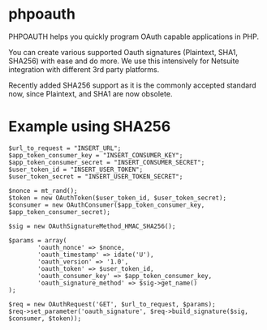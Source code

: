# phpoauth
PHPOAUTH helps you quickly program OAuth capable applications in PHP. 

You can create various supported Oauth signatures (Plaintext, SHA1, SHA256) with ease and do more. 
We use this intensively for Netsuite integration with different 3rd party platforms. 

Recently added SHA256 support as it is the commonly accepted standard now, since Plaintext, and SHA1 are now obsolete.

# Example using SHA256
```
$url_to_request = "INSERT_URL";
$app_token_consumer_key = "INSERT_CONSUMER_KEY";
$app_token_consumer_secret = "INSERT_CONSUMER_SECRET";
$user_token_id = "INSERT_USER_TOKEN";
$user_token_secret = "INSERT_USER_TOKEN_SECRET";

$nonce = mt_rand();
$token = new OAuthToken($user_token_id, $user_token_secret);
$consumer = new OAuthConsumer($app_token_consumer_key, $app_token_consumer_secret);
        
$sig = new OAuthSignatureMethod_HMAC_SHA256();

$params = array(
        'oauth_nonce' => $nonce,
        'oauth_timestamp' => idate('U'),
        'oauth_version' => '1.0',
        'oauth_token' => $user_token_id,
        'oauth_consumer_key' => $app_token_consumer_key,
        'oauth_signature_method' => $sig->get_name()
);

$req = new OAuthRequest('GET', $url_to_request, $params);
$req->set_parameter('oauth_signature', $req->build_signature($sig, $consumer, $token));
```

